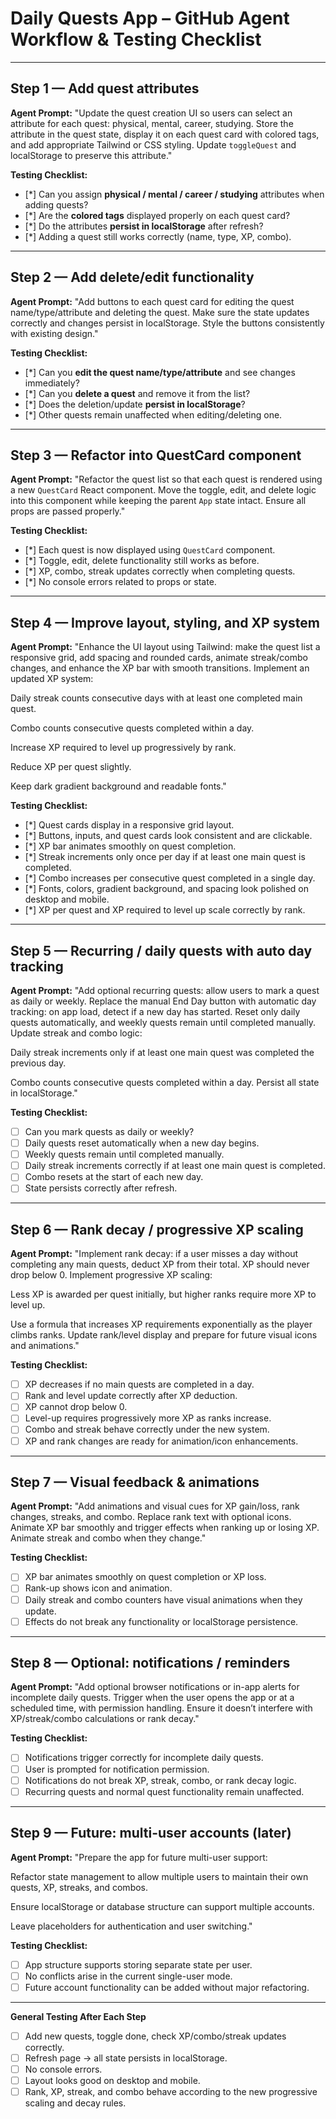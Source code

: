 # Daily Quests App – GitHub Agent Workflow & Testing Checklist

---

## Step 1 — Add quest attributes

**Agent Prompt:**
"Update the quest creation UI so users can select an attribute for each quest: physical, mental, career, studying. Store the attribute in the quest state, display it on each quest card with colored tags, and add appropriate Tailwind or CSS styling. Update `toggleQuest` and localStorage to preserve this attribute."

**Testing Checklist:**

* [*] Can you assign **physical / mental / career / studying** attributes when adding quests?
* [*] Are the **colored tags** displayed properly on each quest card?
* [*] Do the attributes **persist in localStorage** after refresh?
* [*] Adding a quest still works correctly (name, type, XP, combo).

---

## Step 2 — Add delete/edit functionality

**Agent Prompt:**
"Add buttons to each quest card for editing the quest name/type/attribute and deleting the quest. Make sure the state updates correctly and changes persist in localStorage. Style the buttons consistently with existing design."

**Testing Checklist:**

* [*] Can you **edit the quest name/type/attribute** and see changes immediately?
* [*] Can you **delete a quest** and remove it from the list?
* [*] Does the deletion/update **persist in localStorage**?
* [*] Other quests remain unaffected when editing/deleting one.

---

## Step 3 — Refactor into QuestCard component

**Agent Prompt:**
"Refactor the quest list so that each quest is rendered using a new `QuestCard` React component. Move the toggle, edit, and delete logic into this component while keeping the parent `App` state intact. Ensure all props are passed properly."

**Testing Checklist:**

* [*] Each quest is now displayed using `QuestCard` component.
* [*] Toggle, edit, delete functionality still works as before.
* [*] XP, combo, streak updates correctly when completing quests.
* [*] No console errors related to props or state.

---

## Step 4 — Improve layout, styling, and XP system

**Agent Prompt:**
"Enhance the UI layout using Tailwind: make the quest list a responsive grid, add spacing and rounded cards, animate streak/combo changes, and enhance the XP bar with smooth transitions. Implement an updated XP system:

Daily streak counts consecutive days with at least one completed main quest.

Combo counts consecutive quests completed within a day.

Increase XP required to level up progressively by rank.

Reduce XP per quest slightly.

Keep dark gradient background and readable fonts."

**Testing Checklist:**

* [*] Quest cards display in a responsive grid layout.
* [*] Buttons, inputs, and quest cards look consistent and are clickable.
* [*] XP bar animates smoothly on quest completion.
* [*] Streak increments only once per day if at least one main quest is completed.
* [*] Combo increases per consecutive quest completed in a single day.
* [*] Fonts, colors, gradient background, and spacing look polished on desktop and mobile.
* [*] XP per quest and XP required to level up scale correctly by rank.

---

## Step 5 — Recurring / daily quests with auto day tracking

**Agent Prompt:**
"Add optional recurring quests: allow users to mark a quest as daily or weekly. Replace the manual End Day button with automatic day tracking: on app load, detect if a new day has started. Reset only daily quests automatically, and weekly quests remain until completed manually. Update streak and combo logic:

Daily streak increments only if at least one main quest was completed the previous day.

Combo counts consecutive quests completed within a day.
Persist all state in localStorage."

**Testing Checklist:**

* [ ] Can you mark quests as daily or weekly?
* [ ] Daily quests reset automatically when a new day begins.
* [ ] Weekly quests remain until completed manually.
* [ ] Daily streak increments correctly if at least one main quest is completed.
* [ ] Combo resets at the start of each new day.
* [ ] State persists correctly after refresh.

---

## Step 6 — Rank decay / progressive XP scaling

**Agent Prompt:**
"Implement rank decay: if a user misses a day without completing any main quests, deduct XP from their total. XP should never drop below 0. Implement progressive XP scaling:

Less XP is awarded per quest initially, but higher ranks require more XP to level up.

Use a formula that increases XP requirements exponentially as the player climbs ranks.
Update rank/level display and prepare for future visual icons and animations."

**Testing Checklist:**

* [ ] XP decreases if no main quests are completed in a day.
* [ ] Rank and level update correctly after XP deduction.
* [ ] XP cannot drop below 0.
* [ ] Level-up requires progressively more XP as ranks increase.
* [ ] Combo and streak behave correctly under the new system.
* [ ] XP and rank changes are ready for animation/icon enhancements.

---

## Step 7 — Visual feedback & animations

**Agent Prompt:**
"Add animations and visual cues for XP gain/loss, rank changes, streaks, and combo. Replace rank text with optional icons. Animate XP bar smoothly and trigger effects when ranking up or losing XP. Animate streak and combo when they change."

**Testing Checklist:**

* [ ] XP bar animates smoothly on quest completion or XP loss.
* [ ] Rank-up shows icon and animation.
* [ ] Daily streak and combo counters have visual animations when they update.
* [ ] Effects do not break any functionality or localStorage persistence.

---

## Step 8 — Optional: notifications / reminders

**Agent Prompt:**
"Add optional browser notifications or in-app alerts for incomplete daily quests. Trigger when the user opens the app or at a scheduled time, with permission handling. Ensure it doesn’t interfere with XP/streak/combo calculations or rank decay."

**Testing Checklist:**

* [ ] Notifications trigger correctly for incomplete daily quests.
* [ ] User is prompted for notification permission.
* [ ] Notifications do not break XP, streak, combo, or rank decay logic.
* [ ] Recurring quests and normal quest functionality remain unaffected.

---

## Step 9 — Future: multi-user accounts (later)

**Agent Prompt:**
"Prepare the app for future multi-user support:

Refactor state management to allow multiple users to maintain their own quests, XP, streaks, and combos.

Ensure localStorage or database structure can support multiple accounts.

Leave placeholders for authentication and user switching."

**Testing Checklist:**

* [ ] App structure supports storing separate state per user.
* [ ] No conflicts arise in the current single-user mode.
* [ ] Future account functionality can be added without major refactoring.

---

**General Testing After Each Step**

* [ ] Add new quests, toggle done, check XP/combo/streak updates correctly.
* [ ] Refresh page → all state persists in localStorage.
* [ ] No console errors.
* [ ] Layout looks good on desktop and mobile.
* [ ] Rank, XP, streak, and combo behave according to the new progressive scaling and decay rules.